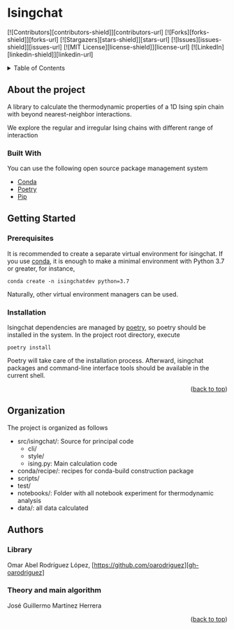 <div id="top"></div>
<!--
*** Thanks for checking out the Isingchat project. If you have a suggestion
*** that would make this better, please fork the repo and create a pull request
*** or send me an email to mhjguillermo@gmail.com.
-->

# Isingchat

<!-- PROJECT SHIELDS -->
<!--
*** I'm using markdown "reference style" links for readability.
*** Reference links are enclosed in brackets [ ] instead of parentheses ( ).
*** See the bottom of this document for the declaration of the reference variables
*** for contributors-url, forks-url, etc. This is an optional, concise syntax you may use.
*** https://www.markdownguide.org/basic-syntax/#reference-style-links
-->
[![Contributors][contributors-shield]][contributors-url]
[![Forks][forks-shield]][forks-url]
[![Stargazers][stars-shield]][stars-url]
[![Issues][issues-shield]][issues-url]
[![MIT License][license-shield]][license-url]
[![LinkedIn][linkedin-shield]][linkedin-url]


<!-- TABLE OF CONTENTS -->
<details>
  <summary>Table of Contents</summary>
  <ol>
    <li>
      <a href="#about-the-project">About The Project</a>
      <ul>
        <li><a href="#built-with">Built With</a></li>
      </ul>
    </li>
    <li>
      <a href="#getting-started">Getting Started</a>
      <ul>
        <li><a href="#prerequisites">Prerequisites</a></li>
        <li><a href="#installation">Installation</a></li>
      </ul>
    </li>
    <li><a href="#organization">Organization</a></li>
    <li><a href="#authors">Authors</a></li>
    <li><a href="#acknowledgments">Acknowledgments</a></li>
  </ol>
</details>

## About the project

A library to calculate the thermodynamic properties of a 1D Ising spin chain
with beyond nearest-neighbor interactions.

We explore the regular and irregular Ising chains with different range 
of interaction

### Built With

You can use the following open source package management system

* [Conda](https://docs.conda.io/en/latest/)
* [Poetry](https://python-poetry.org/)
* [Pip](https://pypi.org/project/pip/)

## Getting Started 

### Prerequisites 

It is recommended to create a separate virtual environment for
isingchat. If you use [conda][conda], it is enough to make a minimal environment
with Python 3.7 or greater, for instance, 

```shell
conda create -n isingchatdev python=3.7
```

Naturally, other virtual environment managers can be used.

### Installation

Isingchat dependencies are managed by [poetry][poetry], so poetry should be
installed in the system. In the project root directory,  execute

```shell
poetry install
```

Poetry will take care of the installation process. Afterward, isingchat
packages and command-line interface tools should be available in the current
shell. 

<p align="right">(<a href="#top">back to top</a>)</p>

## Organization
The project is organized as follows

 + src/isingchat/: Source for principal code
    + cli/ 
    + style/
    + ising.py: Main calculation code
 + conda/recipe/: recipes for conda-build construction package
 + scripts/
 + test/
 + notebooks/: Folder with all notebook experiment for thermodynamic analysis
 + data/: all data calculated 
   
## Authors

### Library

Omar Abel Rodríguez López, [https://github.com/oarodriguez][gh-oarodriguez]

### Theory and main algorithm

José Guillermo Martínez Herrera

<p align="right">(<a href="#top">back to top</a>)</p>

[comment]: <> (---)

[gh-oarodriguez]: https://github.com/oarodriguez
[poetry]: https://python-poetry.org
[conda]: https://docs.conda.io/en/latest/
